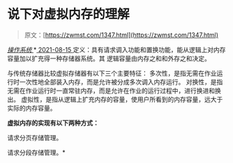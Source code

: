<!--yml
category: 未分类
date: 0001-01-01 00:00:00
-->

# 说下对虚拟内存的理解

> 原文：[https://zwmst.com/1347.html](https://zwmst.com/1347.html)

   [ *操作系统* ](https://zwmst.com/%e6%93%8d%e4%bd%9c%e7%b3%bb%e7%bb%9f)*[ <time datetime="2021-08-15T11:08:59+08:00"> 2021-08-15 </time> ](https://zwmst.com/1347.html)  定义：具有请求调入功能和置换功能，能从逻辑上对内存容量加以扩充得一种存储器系统。其 逻辑容量由内存之和和外存之和决定。

与传统存储器比较虚拟存储器有以下三个主要特征： 多次性，是指无需在作业运行时一次性地全部装入内存，而是允许被分成多次调入内存运行。 对换性，是指无需在作业运行时一直常驻内存，而是允许在作业的运行过程中，进行换进和换出。 虚拟性，是指从逻辑上扩充内存的容量，使用户所看到的内存容量，远大于实际的内存容量。

**虚拟内存的实现有以下两种方式：**

请求分页存储管理。

请求分段存储管理。*